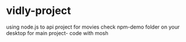 # vidly-project
using node.js to api project for movies
check npm-demo folder on your desktop for main project- code with mosh
